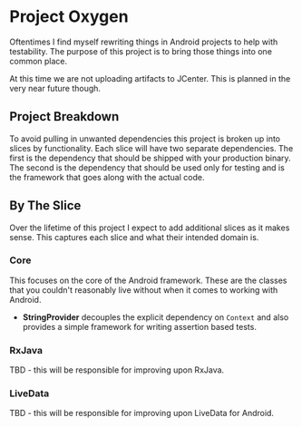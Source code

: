 # Project Oxygen

Oftentimes I find myself rewriting things in Android projects to help 
with testability. The purpose of this project is to bring those things 
into one common place.

At this time we are not uploading artifacts to JCenter. This is planned
in the very near future though. 

## Project Breakdown

To avoid pulling in unwanted dependencies this project is broken up into 
slices by functionality. Each slice will have two separate dependencies. 
The first is the dependency that should be shipped with your production
binary. The second is the dependency that should be used only for testing
and is the framework that goes along with the actual code.

## By The Slice

Over the lifetime of this project I expect to add additional slices as it
makes sense. This captures each slice and what their intended domain is.

### Core

This focuses on the core of the Android framework. These are the classes
that you couldn't reasonably live without when it comes to working with
Android.

* **StringProvider** decouples the explicit dependency on `Context` and
also provides a simple framework for writing assertion based tests.

### RxJava

TBD - this will be responsible for improving upon RxJava.

### LiveData

TBD - this will be responsible for improving upon LiveData for Android.